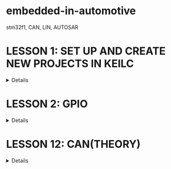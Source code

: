 # embedded-in-automotive
stm32f1, CAN, LIN, AUTOSAR
# LESSON 1: SET UP AND CREATE NEW PROJECTS IN KEILC
<details><summary>Details</summary>
<p>

</p>
</details>




# LESSON 2: GPIO
<details><summary>Details</summary>
<p>

## 1. Thư viện STM32F10x SPL (Standard Peripherals Library)
## 2. Lý thuyết về GPIO

GPIO-General Purpose Input/Output là các chân trên vi điều khiển có thể lập trình để truyền nhận tín 
hiệu với các thiết bị bên ngoài hoặc thực hiện các chức năng giao tiếp 
khác.
 
GPIO hoạt động ở các chế độ sau:

### GPIO Intput

Ở chế độ này, chân GPIO được sử dụng để nhận tín hiệu từ bên ngoài 
vào vi điều khiển.

Các loại Input Mode:

 - **Floating hay High-impedance (thả nổi)**: Chân GPIO không có trạng thái điện áp xác định khi
  không có tín hiệu vào. 

    Ví dụ:

    Mắc một nút nhấn theo kiểu Floating như hình, khi không nhấn nút thì 
    không có tín hiệu vào.

    Khi nhấn nút, VĐK nhận tín hiệu tùy vào chân còn lại của nút nhấn mắc
    với Vcc hay Gnd (trong hình là Gnd, VĐK nhận mức thấp (0)).

    <p align="center">
        <img src="image.png" alt="alt text" width="300">
    </p>

    _Không nên sử dụng mode này! Dễ bị nhiễu lúc không có tín hiệu và tốn năng lượng_

 - **Pull-up (điện trở kéo lên)**: Chân GPIO ở mức cao khi không có tín hiệu đầu vào.
    
    Ví dụ: 
    
    Mắc một nút nhấn theo kiểu pull-up như hình, khi không nhấn nút thì PMOS dẫn,
    VĐK sẽ nhận mức cao (1).
    <p align="center">
        <img src="image-1.png" alt="alt text" width="300">
    </p>

    Ngược lại khi nhấn nút, NMOS dẫn thì VĐK nhận mức thấp (0).
    <p align="center">
        <img src="image-2.png" alt="alt text" width="300">
    </p>

 - **Pull-down (điện trở kéo xuống)**: Chân GPIO ở mức thấp khi không có tín hiệu đầu vào.
    
    Ví dụ: 

    Mắc một nút nhấn theo kiểu pull-down như hình, khi không nhấn nút thì NMOS dẫn,
    VĐK sẽ nhận mức thấp (0).

    <p align="center">
        <img src="image-3.png" alt="alt text" width="300">
    </p>

    Ngược lại khi nhấn nút, PMOS dẫn thì VĐK nhận mức cao (1).
    <p align="center">
        <img src="image-4.png" alt="alt text" width="300">
    </p>

### GPIO Input

Ở chế độ này, chân GPIO được sử dụng để xuất tín hiệu ra bên ngoài từ 
vi điều khiển.

Các loại Output Mode:

 - Push-Pull: Chân GPIO xuất ra có thể là mức cao (1) hoặc mức thấp (0).

    Ví dụ:

    Khi VĐK xuất mức cao (1), PMOS dẫn và chân GPIO sẽ ở mức cao (1).
    <p align="center">
        <img src="image-5.png" alt="alt text" width="200">
    </p>

    Ngược lại, VĐK xuất mức thấp (0), NMOS dẫn và chân GPIO sẽ ở mức thấp (0).
    <p align="center">
        <img src="image-6.png" alt="alt text" width="200">
    </p>

 - Open-Drain: Chân GPIO chỉ  có thể xuất ra mức thấp (0) hoặc ở trạng thái "thả nổi".

    Ví dụ:

    Khi ở mode Open-Drain thì Output Buffer chỉ còn lại một NMOS.

    Khi VĐK xuất mức cao (1), NMOS không dẫn và chân GPIO sẽ thả nổi.
    
    Khi VĐK xuất mức thấp (0), NMOS dẫn và chân GPIO sẽ ở mức thấp (0).

    <p align="center">
        <img src="image-7.png" alt="alt text" width="200">
    </p>

    _Nếu VĐK dùng mosfet thì gọi là Open-Drain, còn nếu dùng BJT gọi là Open-Collector._


### Analog

Ở chế độ này, chân GPIO kết nối với bộ chuyển đổi ADC (analog-to-digital converter) bên trong và cho phép đọc một giá trị đại diện cho điện áp trên chân đó. 

Giá trị này phụ thuộc vào độ phân giải của ADC. 

Ví dụ: ADC 12-bit có thể có các giá trị từ 0 đến 4095. Giá trị này được ánh xạ tới một điện áp nằm trong khoảng từ 0V đến điện áp mà vi điều khiển đang hoạt động (ví dụ, 3.3V). 

Khi một GPIO được cấu hình ở chế độ analog, các điện trở kéo lên/kéo xuống đầu vào sẽ bị vô hiệu (thả nổi).

_Sẽ học kĩ hơn ở bài ADC._

### Alternate Function

Ngoài ba chế độ trên, các chân GPIO còn có thể cung cấp các chức năng thay thế.

Ví dụ các chức năng thay thế: chân Rx/Tx cho giao tiếp UART, chân SDA/SCL cho giao tiếp I2C, v.v.

Để cấu hình cho chức năng thay thế, ta phải tác động lên các thanh ghi cụ thể, sẽ học kĩ hơn ở các bài sau.

## 3. Thực hành với GPIO

Để sử dụng một ngoại vi bất kì phải trải qua các bước sau:

<p align="center">
    <img src="image-8.png" alt="alt text" width="500">
</p>

Như các thư viện khác (HAL, LL, CMSIS,...), SPL cung cấp các hàm và các định nghĩa giúp việc cấu hình và sử dụng ngoại vi.

### Cấp xung clock cho GPIO

STM32 sử dụng các bus (như AHB, APB1, APB2) để giao tiếp với các ngoại vi như GPIO, UART, I2C, SPI, v.v.

Để sử dụng các ngoại vi này, trước tiên, cần cấp xung (clock) cho bus tương ứng thông qua việc sử dụng các API trong thư viện.

Tra thông tin clock trong Reference (trang 92) và Data sheet (trang 11) để biết được bus nào cần được cấp xung.

<p align="center">
    <img src="image-9.png" alt="alt text" width="300">
</p>

Trong SPL, để bật xung clock cho ngoại vi GPIO:

```c
void RCC_Config(){
	RCC_APB2PeriphClockCmd(RCC_APB2Periph_GPIOC, ENABLE);
} 
```
 - Tham số thứ 1 là ngoại vi cần cấu hình clock. 

 - Tham số thứ 2 là giá trị quy định cấp (ENABLE) hay ngưng (DISABLE) xung clock cho ngoại vi đó.

### Cấu hình GPIO

Để cấu hình cho chân GPIO:
```c
void GPIO_Config(){
	GPIO_InitTypeDef GPIO_InitStructure;
	GPIO_InitStructure.GPIO_Pin = GPIO_Pin_13 | GPIO_Pin_14;
	GPIO_InitStructure.GPIO_Mode = GPIO_Mode_Out_PP;
	GPIO_InitStructure.GPIO_Speed = GPIO_Speed_50MHz;
	
	GPIO_Init(GPIOC, &GPIO_InitStructure);
}
```
Việc cấu hình GPIO được thực hiện thông qua việc khai báo và sử dụng struct `GPIO_InitTypeDef`,
 trong đó chứa các tham số cấu hình cho một chân GPIO cụ thể:

 - **GPIO_Pin**: Xác định chân hoặc các chân GPIO muốn cấu hình bằng 
  cách sử dụng các macro như `GPIO_Pin_0`, `GPIO_Pin_1`,... hoặc kết hợp
  các chân bằng toán tử OR `|` nếu muốn cấu hình nhiều chân cùng lúc.

    <p align="center">
        <img src="image-11.png" alt="alt text" width="500">
    </p>

 - **GPIO_Mode**: Xác định mode hoạt động của chân GPIO.

    <p align="center">
        <img src="image-10.png" alt="alt text" width="250">
    </p>

 - **GPIO_Speed**: Tốc độ đáp ứng.

Hàm khởi tạo GPIO_Init() nhận 2 tham số: 
 - GPIO_TypeDef: GPIO cần cấu hình.
 - &GPIO_InitStruct: Con trỏ tới biến TypeDef vừa được tạo.


### Cấu hình ngoại vi GPIO


</p>
</details>

# LESSON 12: CAN(THEORY)
<details><summary>Details</summary>
<p>

</p>
</details>